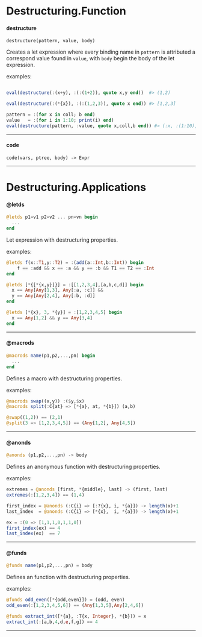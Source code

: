 Destructuring.Function
==========

#### destructure

`destructure(pattern, value, body)`

Creates a let expression where every binding name in `pattern` is attributed
a correspond value found in `value`, with `body` begin the body of the let expression.

examples:
```julia

eval(destructure(:(x+y), :(:(1+2)), quote x,y end))  #> (1,2)

eval(destructure(:(*{x}), :(:(1,2,3)), quote x end)) #> [1,2,3]

pattern = :(for x in coll; b end)
value   = :(for i in 1:10; print(i) end)
eval(destructure(pattern, :value, quote x,coll,b end)) #> (:x, :(1:10), :(print(x))
```

---
#### code

`code(vars, ptree, body) -> Expr`

---


Destructuring.Applications
==========

#### @letds

```julia
@letds p1=v1 p2=v2 ... pn=vn begin
  ...
end
```

Let expression with destructuring properties.

examples:
```julia
@letds f(x::T1,y::T2) = :(add(a::Int,b::Int)) begin
    f == :add && x == :a && y == :b && T1 == T2 == :Int
end

@letds [*{[*{x,y}]}] = :[[1,2,3,4],[a,b,c,d]] begin
  x == Any[Any[1,3], Any[:a, :c]] &&
  y == Any[Any[2,4], Any[:b, :d]]
end

@letds [*{x}, 3, *{y}] = :[1,2,3,4,5] begin
  x == Any[1,2] && y == Any[3,4]
end
```

---
#### @macrods

```julia
@macrods name(p1,p2,...,pn) begin
  ...
end
```

Defines a macro with destructuring properties.

examples:
```julia
@macrods swap((x,y)) :($y,$x)
@macrods split(:C{at} => [*{a}, at, *{b}]) (a,b)

@swap((1,2)) == (2,1)
@split(3 => [1,2,3,4,5]) == (Any[1,2], Any[4,5])

```

---
#### @anonds

```julia
@anonds (p1,p2,...,pn) -> body
```

Defines an anonymous function with destructuring properties.

examples:
```julia
extremes = @anonds [first, *{middle}, last] -> (first, last)
extremes(:[1,2,3,4]) == (1,4)

first_index = @anonds (:C{i} => [:?{x}, i, *{a}]) -> length(x)+1
last_index  = @anonds (:C{i} => [*{x},  i, *{a}]) -> length(x)+1

ex = :(0 => [1,1,1,0,1,1,0])
first_index(ex) == 4
last_index(ex)  == 7

```

---
#### @funds

```julia
@funds name(p1,p2,...,pn) = body
```

Defines an function with destructuring properties.

examples:
```julia
@funds odd_even([*{odd,even}]) = (odd, even)
odd_even(:[1,2,3,4,5,6]) == (Any[1,3,5],Any[2,4,6])

@funds extract_int([*{a}, :T{x, Integer}, *{b})) = x
extract_int(:[a,b,4,d,e,f,g]) == 4

```

---


